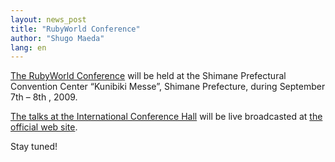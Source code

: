 ```yaml
---
layout: news_post
title: "RubyWorld Conference"
author: "Shugo Maeda"
lang: en
---
```


[The RubyWorld Conference][1] will be held at the Shimane Prefectural
Convention Center “Kunibiki Messe”, Shimane Prefecture, during September
7th – 8th , 2009.

[The talks at the International Conference Hall][2] will be live
broadcasted at [the official web site][1].

Stay tuned!



[1]: http://www.rubyworld-conf.org/en/ 
[2]: http://www.rubyworld-conf.org/en/program/ 
